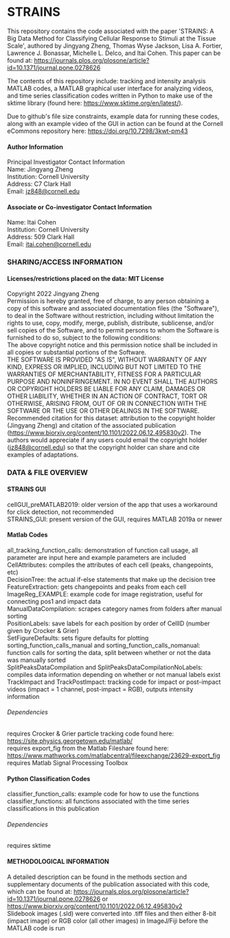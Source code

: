 # STRAINS

This repository contains the code associated with the paper 'STRAINS: A Big Data Method for Classifying Cellular Response to Stimuli at the Tissue Scale', authored by Jingyang Zheng, Thomas Wyse Jackson, Lisa A. Fortier, Lawrence J. Bonassar, Michelle L. Delco, and Itai Cohen. This paper can be found at: https://journals.plos.org/plosone/article?id=10.1371/journal.pone.0278626

The contents of this repository include: tracking and intensity analysis MATLAB codes, a MATLAB graphical user interface for analyzing videos, and time series classification codes written in Python to make use of the sktime library (found here: https://www.sktime.org/en/latest/).

Due to github's file size constraints, example data for running these codes, along with an example video of the GUI in action can be found at the Cornell eCommons repository here: https://doi.org/10.7298/3kwt-pm43

#### Author Information  
Principal Investigator Contact Information  
Name: Jingyang Zheng  
Institution: Cornell University  
Address: C7 Clark Hall  
Email: jz848@cornell.edu  

#### Associate or Co-investigator Contact Information  
Name: Itai Cohen  
Institution: Cornell University  
Address: 509 Clark Hall  
Email: itai.cohen@cornell.edu  

### SHARING/ACCESS INFORMATION
#### Licenses/restrictions placed on the data: MIT License  
Copyright 2022 Jingyang Zheng  
Permission is hereby granted, free of charge, to any person obtaining a copy of this software and associated documentation files (the "Software"), to deal in the Software without restriction, including without limitation the rights to use, copy, modify, merge, publish, distribute, sublicense, and/or sell copies of the Software, and to permit persons to whom the Software is furnished to do so, subject to the following conditions:   
The above copyright notice and this permission notice shall be included in all copies or substantial portions of the Software.  
THE SOFTWARE IS PROVIDED "AS IS", WITHOUT WARRANTY OF ANY KIND, EXPRESS OR IMPLIED, INCLUDING BUT NOT LIMITED TO THE WARRANTIES OF MERCHANTABILITY, FITNESS FOR A PARTICULAR PURPOSE AND NONINFRINGEMENT. IN NO EVENT SHALL THE AUTHORS OR COPYRIGHT HOLDERS BE LIABLE FOR ANY CLAIM, DAMAGES OR OTHER LIABILITY, WHETHER IN AN ACTION OF CONTRACT, TORT OR OTHERWISE, ARISING FROM, OUT OF OR IN CONNECTION WITH THE SOFTWARE OR THE USE OR OTHER DEALINGS IN THE SOFTWARE.  
Recommended citation for this dataset: attribution to the copyright holder (Jingyang Zheng) and citation of the associated publication (https://www.biorxiv.org/content/10.1101/2022.06.12.495830v2). The authors would appreciate if any users could email the copyright holder (jz848@cornell.edu) so that the copyright holder can share and cite examples of adaptations.  


### DATA & FILE OVERVIEW

#### STRAINS GUI
cellGUI_preMATLAB2019: older version of the app that uses a workaround for click detection, not recommended  
STRAINS_GUI: present version of the GUI, requires MATLAB 2019a or newer  

#### Matlab Codes
all_tracking_function_calls: demonstration of function call usage, all parameter are input here and example parameters are included  
CellAttributes: compiles the attributes of each cell (peaks, changepoints, etc)  
DecisionTree: the actual if-else statements that make up the decision tree  
FeatureExtraction: gets changepoints and peaks from each cell  
ImageReg_EXAMPLE: example code for image registration, useful for connecting pos1 and impact data  
ManualDataCompilation: scrapes category names from folders after manual sorting  
PositionLabels: save labels for each position by order of CellID (number given by Crocker & Grier)  
SetFigureDefaults: sets figure defaults for plotting  
sorting_function_calls_manual and sorting_function_calls_nomanual: function calls for sorting the data, split between whether or not the data was manually sorted  
SplitPeaksDataCompilation and SplitPeaksDataCompilationNoLabels: compiles data information depending on whether or not manual labels exist  
TrackImpact and TrackPostImpact: tracking code for impact or post-impact videos (impact = 1 channel, post-impact = RGB), outputs intensity information  
###### Dependencies
requires Crocker & Grier particle tracking code found here: https://site.physics.georgetown.edu/matlab/  
requires export_fig from the Matlab Fileshare found here: https://www.mathworks.com/matlabcentral/fileexchange/23629-export_fig  
requires Matlab Signal Processing Toolbox

#### Python Classification Codes
classifier_function_calls: example code for how to use the functions  
classifier_functions: all functions associated with the time series classifications in this publication  
###### Dependencies
requires sktime
	
#### METHODOLOGICAL INFORMATION
A detailed description can be found in the methods section and supplementary documents of the publication associated with this code, which can be found at: https://journals.plos.org/plosone/article?id=10.1371/journal.pone.0278626 or https://www.biorxiv.org/content/10.1101/2022.06.12.495830v2  
Slidebook images (.sld) were converted into .tiff files and then either 8-bit (impact image) or RGB color (all other images) in ImageJ/Fiji before the MATLAB code is run
